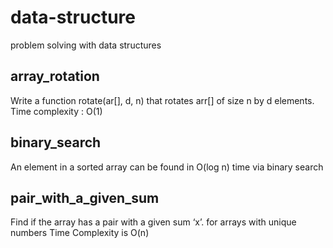 # data-structure
problem solving with data structures

## array_rotation
Write a function rotate(ar[], d, n) that rotates arr[] of size n by d elements.
Time complexity : O(1)

## binary_search
An element in a sorted array can be found in O(log n) time via binary search

## pair_with_a_given_sum
Find if the array has a pair with a given sum ‘x’.
for arrays with unique numbers Time Complexity is O(n)
